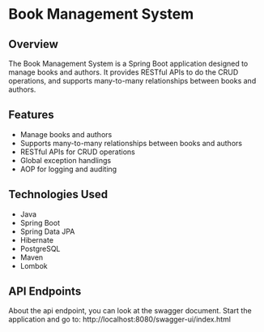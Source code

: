 # Book Management System

## Overview
The Book Management System is a Spring Boot application designed to manage books and authors. It provides RESTful APIs to do the CRUD operations, and supports many-to-many relationships between books and authors.

## Features
- Manage books and authors
- Supports many-to-many relationships between books and authors
- RESTful APIs for CRUD operations
- Global exception handlings
- AOP for logging and auditing

## Technologies Used
- Java
- Spring Boot
- Spring Data JPA
- Hibernate
- PostgreSQL
- Maven
- Lombok

## API Endpoints
About the api endpoint, you can look at the swagger document.
Start the application and go to: http://localhost:8080/swagger-ui/index.html

